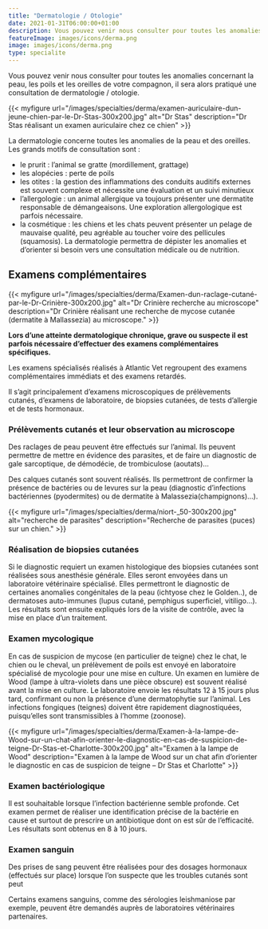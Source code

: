 ```yaml
---
title: "Dermatologie / Otologie"
date: 2021-01-31T06:00:00+01:00
description: Vous pouvez venir nous consulter pour toutes les anomalies concernant la peau, les poils et les oreilles de votre compagnon, il sera alors pratiqué une consultation de dermatologie / otologie.
featureImage: images/icons/derma.png
image: images/icons/derma.png
type: specialite
---
```


Vous pouvez venir nous consulter pour toutes les anomalies concernant la peau, les poils et les oreilles de votre compagnon, il sera alors pratiqué une consultation de dermatologie / otologie.


{{< myfigure 
    url="/images/specialties/derma/examen-auriculaire-dun-jeune-chien-par-le-Dr-Stas-300x200.jpg"
    alt="Dr Stas"
    description="Dr Stas réalisant un examen auriculaire chez ce chien" >}}


La dermatologie concerne toutes les anomalies de la peau et des oreilles. Les grands motifs de consultation sont :
* le prurit : l’animal se gratte (mordillement, grattage)
* les alopécies : perte de poils
* les otites : la gestion des inflammations des conduits auditifs externes est souvent complexe et nécessite une évaluation et un suivi minutieux
* l’allergologie : un animal allergique va toujours présenter une dermatite responsable de démangeaisons. Une exploration allergologique est parfois nécessaire.
* la cosmétique : les chiens et les chats peuvent présenter un pelage de mauvaise qualité, peu agréable au toucher voire des pellicules (squamosis). La dermatologie permettra de dépister les anomalies et d’orienter si besoin vers une consultation médicale ou de nutrition.

## Examens complémentaires

{{< myfigure 
    url="/images/specialties/derma/Examen-dun-raclage-cutané-par-le-Dr-Crinière-300x200.jpg"
    alt="Dr Crinière recherche au microscope"
    description="Dr Crinière réalisant une recherche de mycose cutanée (dermatite à Mallassezia) au microscope." >}}

**Lors d’une atteinte dermatologique chronique, grave ou suspecte il est parfois nécessaire d’effectuer des examens complémentaires spécifiques.**


Les examens spécialisés réalisés à Atlantic Vet regroupent des examens complémentaires immédiats et des examens retardés.
 
Il s’agit principalement d’examens microscopiques de prélèvements cutanés, d’examens de laboratoire, de biopsies cutanées, de tests d’allergie et de tests hormonaux.

### Prélèvements cutanés et leur observation au microscope

Des raclages de peau peuvent être effectués sur l’animal. Ils peuvent permettre de mettre en évidence des parasites, et de faire un diagnostic de gale sarcoptique, de démodécie, de trombiculose (aoutats)…


Des calques cutanés sont souvent réalisés. Ils permettront de confirmer la présence de bactéries ou de levures sur la peau (diagnostic d’infections bactériennes (pyodermites) ou de dermatite à Malassezia(champignons)…).


{{< myfigure 
    url="/images/specialties/derma/niort-_50-300x200.jpg"
    alt="recherche de parasites"
    description="Recherche de parasites (puces) sur un chien." >}}

### Réalisation de biopsies cutanées

Si le diagnostic requiert un examen histologique des biopsies cutanées sont réalisées sous anesthésie générale. Elles seront envoyées dans un laboratoire vétérinaire spécialisé. Elles permettront le diagnostic de certaines anomalies congénitales de la peau (ichtyose chez le Golden..), de dermatoses auto-immunes (lupus cutané, pemphigus superficiel, vitiligo…). Les résultats sont ensuite expliqués lors de la visite de contrôle, avec la mise en place d’un traitement.

### Examen mycologique

 
En cas de suspicion de mycose (en particulier de teigne) chez le chat, le chien ou le cheval, un prélèvement de poils est envoyé en laboratoire spécialisé de mycologie pour une mise en culture.  Un examen en lumière de Wood (lampe à ultra-violets dans une pièce obscure) est souvent réalisé avant la mise en culture. Le laboratoire envoie les résultats 12 à 15  jours plus tard, confirmant ou non la présence d’une dermatophytie sur l’animal. Les infections fongiques (teignes) doivent être rapidement diagnostiquées, puisqu’elles sont transmissibles à l’homme (zoonose).


{{< myfigure 
    url="/images/specialties/derma/Examen-à-la-lampe-de-Wood-sur-un-chat-afin-orienter-le-diagnostic-en-cas-de-suspicion-de-teigne-Dr-Stas-et-Charlotte-300x200.jpg"
    alt="Examen à la lampe de Wood"
    description="Examen à la lampe de Wood sur un chat afin d’orienter le diagnostic en cas de suspicion de teigne – Dr Stas et Charlotte" >}}

### Examen bactériologique

Il est souhaitable lorsque l’infection bactérienne semble profonde.  Cet examen permet de réaliser une identification précise de la bactérie en cause et surtout de prescrire un antibiotique dont on est sûr de l’efficacité. Les résultats sont obtenus en 8 à 10 jours.

### Examen sanguin

Des prises de sang peuvent être réalisées pour des dosages hormonaux (effectués sur place) lorsque l’on suspecte que les troubles cutanés sont peut

    
Certains examens sanguins, comme des sérologies leishmaniose par exemple, peuvent être demandés auprès de laboratoires vétérinaires partenaires.
